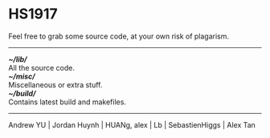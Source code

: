 # HS1917
Feel free to grab some source code, at your own risk of plagarism.
<hr>

<em><strong>\~/lib/</strong></em><br>
All the source code.<br>
<em><strong>\~/misc/</strong></em><br>
Miscellaneous or extra stuff.<br>
<em><strong>\~/build/</strong></em><br>
Contains latest build and makefiles.<br>

<hr>

Andrew YU | Jordan Huynh | HUANg, alex | Lb | SebastienHiggs | Alex Tan
